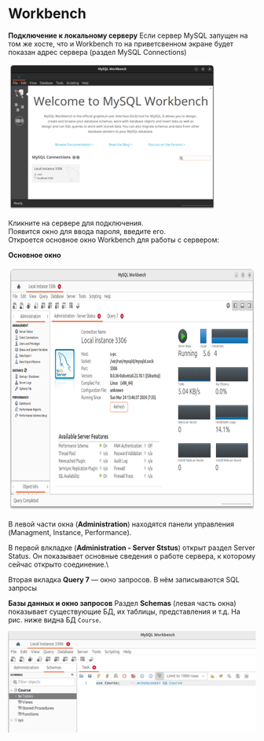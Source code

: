# Workbench

**Подключение к локальному серверу**
Если сервер MySQL запущен на том же хосте, что и Workbench то на приветсвенном экране будет показан адрес сервера (раздел MySQL Connections)

<img src="assets/workbench_main_screen.png" height = 300>

Кликните на сервере для подключения.\
Появится окно для ввода пароля, введите его.\
Откроется основное окно Workbench для работы с сервером:

**Основное окно**

<img src="assets/workbench_server_status.png" height=500>

В левой части окна (**Administration**) находятся панели управления (Managment, Instance, Performance). 

В первой влкладке 
(**Administration - Server Ststus**) открыт раздел Server Status. Он показывает основные сведения о работе сервера, к которому сейчас открыто соединение.\

Вторая вкладка **Query 7** — окно запросов. В нём записываются SQL запросы 


**Базы данных и окно запросов**
Раздел **Schemas** (левая часть окна) показывает существующие БД, их таблицы, представления и т.д. На рис. ниже видна БД `Course`.

<img src="assets/workbecn_query_schemas.png">